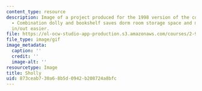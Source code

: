 ```yaml
---
content_type: resource
description: Image of a project produced for the 1998 version of the course. Sholly
  - Combination dolly and bookshelf saves dorm room storage space and makes moving
  in/out easier.
file: https://ol-ocw-studio-app-production.s3.amazonaws.com/courses/2-971-2nd-summer-introduction-to-design-january-iap-2003/873ceab730a68b5d0942b208724a8bfc_98_sholly.gif
file_type: image/gif
image_metadata:
  caption: ''
  credit: ''
  image-alt: ''
resourcetype: Image
title: Sholly
uid: 873ceab7-30a6-8b5d-0942-b208724a8bfc
---
```

